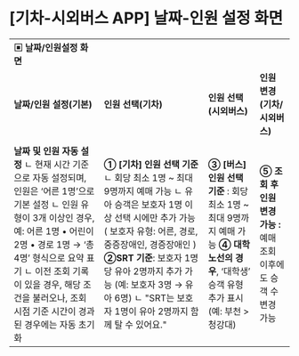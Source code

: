 # [기차-시외버스 APP] 날짜-인원 설정 화면

|  |  |  |  |
| --- | --- | --- | --- |
| **▣ 날짜/인원설정 화면** | | | |
| **날짜/인원 설정(기본)** | **인원 선택(기차)** | **인원 선택(시외버스)** | **인원 변경(기차/시외버스)** |
|  |  |  |  |
| **날짜 및 인원 자동 설정** ㄴ 현재 시간 기준으로 자동 설정되며, 인원은 ‘어른 1명’으로 기본 설정 ㄴ 인원 유형이 3개 이상인 경우, 예: 어른 1명 • 어린이 2명 • 경로 1명  → ‘총 4명’ 형식으로 요약 표기 ㄴ 이전 조회 기록이 있을 경우, 해당 조건을 불러오나, 조회 시점 기준 시간이 경과된 경우에는 자동 초기화 | **① [기차] 인원 선택 기준** ㄴ 회당 최소 1명 ~ 최대 9명까지 예매 가능 ㄴ 유아 승객은 보호자 1명 이상 선택 시에만 추가 가능 ( 보호자 유형: 어른, 경로, 중증장애인, 경증장애인 ) **➁SRT 기준**: 보호자 1명당 유아 2명까지 추가 가능 (예: 보호자 3명 → 유아 6명) ㄴ "SRT는 보호자 1명이 유아 2명까지 함께 탈 수 있어요." | **➂ [버스] 인원 선택 기준** : 회당 최소 1명 ~ 최대 9명까지 예매 가능  **➃ 대학 노선의 경우**, ‘대학생’ 승객 유형 추가 표시 (예: 부천 > 청강대) | **➄ 조회 후 인원 변경 가능 :** 예매 조회 이후에도 승객 수 변경 가능 |